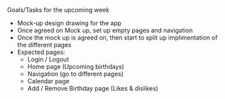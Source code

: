 Goals/Tasks for the upcoming week

- Mock-up design drawing for the app
- Once agreed on Mock up, set up empty pages and navigation
- Once the mock up is agreed on, then start to split up implimentation of the different pages
- Expected pages:
  - Login / Logout
  - Home page (Upcoming birthdays)
  - Navigation (go to different pages)
  - Calendar page
  - Add / Remove Birthday page (Likes & dislikes)
